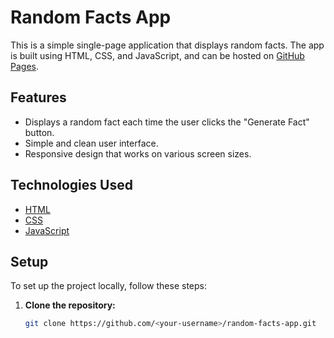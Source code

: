 # Random Facts App

This is a simple single-page application that displays random facts. The app is built using HTML, CSS, and JavaScript, and can be hosted on [GitHub Pages](https://pages.github.com/).

## Features

- Displays a random fact each time the user clicks the "Generate Fact" button.
- Simple and clean user interface.
- Responsive design that works on various screen sizes.

## Technologies Used

- [HTML](https://developer.mozilla.org/en-US/docs/Web/HTML)
- [CSS](https://developer.mozilla.org/en-US/docs/Web/CSS)
- [JavaScript](https://developer.mozilla.org/en-US/docs/Web/JavaScript)

## Setup

To set up the project locally, follow these steps:

1. **Clone the repository:**

   ```bash
   git clone https://github.com/<your-username>/random-facts-app.git

